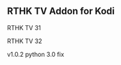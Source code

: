 RTHK TV Addon for Kodi
-------------------------------

RTHK TV 31

RTHK TV 32

v1.0.2 python 3.0 fix
